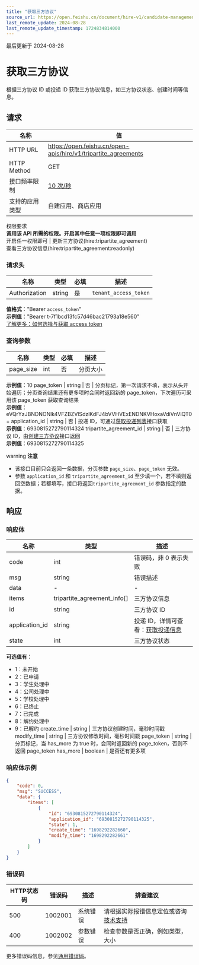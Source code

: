 ```yaml
---
title: "获取三方协议"
source_url: https://open.feishu.cn/document/hire-v1/candidate-management/delivery-process-management/tripartite_agreement/list
last_remote_update: 2024-08-28
last_remote_update_timestamp: 1724834814000
---
```

最后更新于 2024-08-28

# 获取三方协议

根据三方协议 ID 或投递 ID 获取三方协议信息，如三方协议状态、创建时间等信息。

## 请求
名称 | 值
---|---
HTTP URL | https://open.feishu.cn/open-apis/hire/v1/tripartite_agreements
HTTP Method | GET
接口频率限制 | [10 次/秒](https://open.feishu.cn/document/ukTMukTMukTM/uUzN04SN3QjL1cDN)
支持的应用类型 | 自建应用、商店应用
权限要求  
            **调用该 API 所需的权限。开启其中任意一项权限即可调用**  
            开启任一权限即可 | 更新三方协议(hire:tripartite_agreement)  
            查看三方协议信息(hire:tripartite_agreement:readonly)

### 请求头

名称 | 类型 | 必填 | 描述
--- | --- | --- | ---
Authorization | string | 是 | `tenant_access_token`  
**值格式**："Bearer `access_token`"  
**示例值**："Bearer t-7f1bcd13fc57d46bac21793a18e560"  
[了解更多：如何选择与获取 access token](https://open.feishu.cn/document/uAjLw4CM/ugTN1YjL4UTN24CO1UjN/trouble-shooting/how-to-choose-which-type-of-token-to-use)

### 查询参数

名称 | 类型 | 必填 | 描述
--- | --- | --- | ---
page_size | int | 否 | 分页大小  
**示例值**：10
page_token | string | 否 | 分页标记，第一次请求不填，表示从头开始遍历；分页查询结果还有更多项时会同时返回新的 page_token，下次遍历可采用该 page_token 获取查询结果  
**示例值**：eVQrYzJBNDNONlk4VFZBZVlSdzlKdFJ4bVVHVExENDNKVHoxaVdiVnViQT0=
application_id | string | 否 | 投递 ID，可通过[获取投递列表](https://open.feishu.cn/document/ukTMukTMukTM/uMzM1YjLzMTN24yMzUjN/hire-v1/application/list)接口获取  
**示例值**：6930815272790114324
tripartite_agreement_id | string | 否 | 三方协议 ID，由[创建三方协议](https://open.feishu.cn/document/ukTMukTMukTM/uMzM1YjLzMTN24yMzUjN/hire-v1/tripartite_agreement/create)接口返回  
**示例值**：6930815272790114325

warning
**注意**
- 该接口目前只会返回一条数据，分页参数 `page_size`、`page_token`  无效。
- 参数 `application_id` 和 `tripartite_agreement_id` 至少填一个，若不填则返回空数据；若都填写，接口将返回`tripartite_agreement_id` 参数指定的数据。

## 响应

### 响应体

名称 | 类型 | 描述
--- | --- | ---
code | int | 错误码，非 0 表示失败
msg | string | 错误描述
data | \- | \-
items | tripartite_agreement_info\[\] | 三方协议信息
id | string | 三方协议 ID
application_id | string | 投递 ID，详情可查看：[获取投递信息](https://open.feishu.cn/document/ukTMukTMukTM/uMzM1YjLzMTN24yMzUjN/hire-v1/application/get)
state | int | 三方协议状态  
**可选值有**：  
- 1：未开始  
- 2：已申请  
- 3：学生处理中  
- 4：公司处理中  
- 5：学校处理中  
- 6：已终止  
- 7：已完成  
- 8：解约处理中  
- 9：已解约
create_time | string | 三方协议创建时间，毫秒时间戳
modify_time | string | 三方协议修改时间，毫秒时间戳
page_token | string | 分页标记，当 has_more 为 true 时，会同时返回新的 page_token，否则不返回 page_token
has_more | boolean | 是否还有更多项

### 响应体示例
```json
{
    "code": 0,
    "msg": "SUCCESS",
    "data": {
        "items": [
            {
                "id": "6930815272790114324",
                "application_id": "6930815272790114325",
                "state": 1,
                "create_time": "1698292282660",
                "modify_time": "1698292282661"
            }
        ]
    }
}
```

### 错误码

HTTP状态码 | 错误码 | 描述 | 排查建议
--- | --- | --- | ---
500 | 1002001 | 系统错误 | 请根据实际报错信息定位或咨询[技术支持](https://applink.feishu.cn/TLJpeNdW)
400 | 1002002 | 参数错误 | 检查参数是否正确，例如类型，大小

更多错误码信息，参见[通用错误码](https://open.feishu.cn/document/ukTMukTMukTM/ugjM14COyUjL4ITN)。
